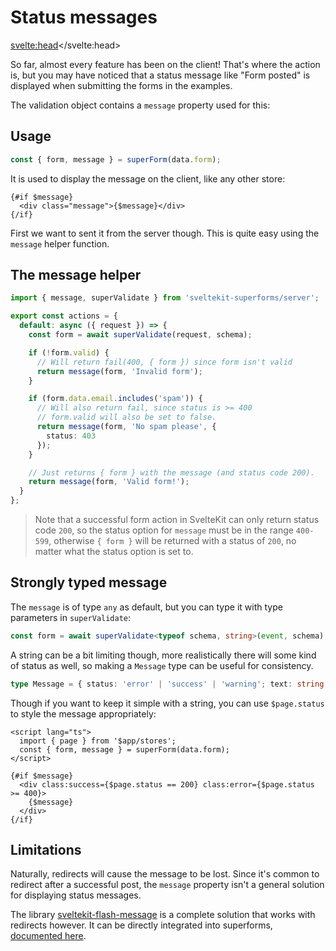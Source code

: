 <script lang="ts">
	import Form from './Form.svelte'
  import Next from '$lib/Next.svelte'
	import SuperDebug from 'sveltekit-superforms/client/SuperDebug.svelte'
  import { concepts } from '$lib/navigation/sections'

	export let data;
</script>

# Status messages

<svelte:head><title>Status messages</title></svelte:head>

So far, almost every feature has been on the client! That's where the action is, but you may have noticed that a status message like "Form posted" is displayed when submitting the forms in the examples.

The validation object contains a `message` property used for this:

## Usage

```ts
const { form, message } = superForm(data.form);
```

It is used to display the message on the client, like any other store:

```svelte
{#if $message}
  <div class="message">{$message}</div>
{/if}
```

First we want to sent it from the server though. This is quite easy using the `message` helper function.

## The message helper

```ts
import { message, superValidate } from 'sveltekit-superforms/server';

export const actions = {
  default: async ({ request }) => {
    const form = await superValidate(request, schema);

    if (!form.valid) {
      // Will return fail(400, { form }) since form isn't valid
      return message(form, 'Invalid form');
    }

    if (form.data.email.includes('spam')) {
      // Will also return fail, since status is >= 400
      // form.valid will also be set to false.
      return message(form, 'No spam please', {
        status: 403
      });
    }

    // Just returns { form } with the message (and status code 200).
    return message(form, 'Valid form!');
  }
};
```

> Note that a successful form action in SvelteKit can only return status code `200`, so the status option for `message` must be in the range `400-599`, otherwise `{ form }` will be returned with a status of `200`, no matter what the status option is set to.

## Strongly typed message

The `message` is of type `any` as default, but you can type it with type parameters in `superValidate`:

```ts
const form = await superValidate<typeof schema, string>(event, schema);
```

A string can be a bit limiting though, more realistically there will some kind of status as well, so making a `Message` type can be useful for consistency.

```ts
type Message = { status: 'error' | 'success' | 'warning'; text: string };
```

Though if you want to keep it simple with a string, you can use `$page.status` to style the message appropriately:

```svelte
<script lang="ts">
  import { page } from '$app/stores';
  const { form, message } = superForm(data.form);
</script>

{#if $message}
  <div class:success={$page.status == 200} class:error={$page.status >= 400}>
    {$message}
  </div>
{/if}
```

## Limitations

Naturally, redirects will cause the message to be lost. Since it's common to redirect after a successful post, the `message` property isn't a general solution for displaying status messages.

The library [sveltekit-flash-message](https://github.com/ciscoheat/sveltekit-flash-message#readme) is a complete solution that works with redirects however. It can be directly integrated into superforms, [documented here](/flash-messages).

<Next section={concepts} />
